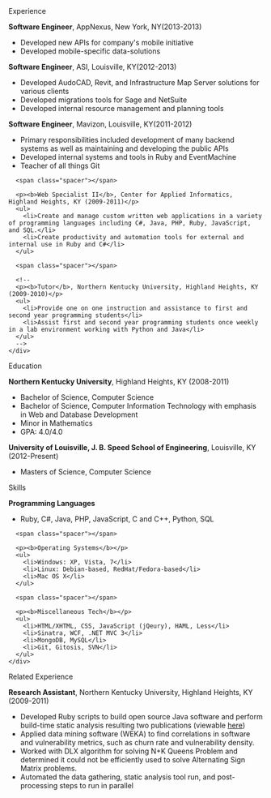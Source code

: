 <div id="resume">

  <div class="section">
    <div class="heading">
      Experience
    </div>
    <div class="content">
      <p><b>Software Engineer</b>, AppNexus, New York, NY(2013-2013)</p>
      <ul>
        <li>Developed new APIs for company's mobile initiative</li>
        <li>Developed mobile-specific data-solutions</li>
      </ul>
      <p><b>Software Engineer</b>, ASI, Louisville, KY(2012-2013)</p>
      <ul>
        <li>Developed AudoCAD, Revit, and Infrastructure Map Server  solutions for various clients</li>
        <li>Developed migrations tools for Sage and NetSuite</li>
        <li>Developed internal resource management and planning tools</li>
      </ul>
      <p><b>Software Engineer</b>, Mavizon, Louisville, KY(2011-2012)</p>
      <ul>
        <li>
          Primary responsibilities included development of many backend
          systems as well as maintaining and developing the public APIs
        </li>
        <li>Developed internal systems and tools in Ruby and EventMachine</li>
        <li>Teacher of all things Git</li>
      </ul>

      <span class="spacer"></span>

      <p><b>Web Specialist II</b>, Center for Applied Informatics, Highland Heights, KY (2009-2011)</p>
      <ul>
        <li>Create and manage custom written web applications in a variety of programming languages including C#, Java, PHP, Ruby, JavaScript, and SQL.</li>
        <li>Create productivity and automation tools for external and internal use in Ruby and C#</li>
      </ul>

      <span class="spacer"></span>

      <!--
      <p><b>Tutor</b>, Northern Kentucky University, Highland Heights, KY (2009-2010)</p>
      <ul>
        <li>Provide one on one instruction and assistance to first and second year programming students</li>
        <li>Assist first and second year programming students once weekly in a lab environment working with Python and Java</li>
      </ul>
      -->
    </div>
  </div>
  
  <div class="section">
    <div class="heading">
      Education
    </div>
    <div class="content">
      <p><b>Northern Kentucky University</b>, Highland Heights, KY (2008-2011)</p>
      <ul>
        <li>Bachelor of Science, Computer Science</li>
        <li>Bachelor of Science, Computer Information Technology with emphasis in Web and Database Development</li>
        <li>Minor in Mathematics</li>
        <li>GPA: 4.0/4.0</li>
      </ul>
    </div>
    <div class="content">
      <p><b>University of Louisville, J. B. Speed School of Engineering</b>, Louisville, KY (2012-Present)</p>
      <ul>
        <li>Masters of Science, Computer Science</li>
      </ul>
    </div>
  </div>

  <div class="section">
    <div class="heading">
      Skills
    </div>
    <div class="content">
      <p><b>Programming Languages</b></p>
      <ul>
        <li>Ruby, C#, Java, PHP, JavaScript, C and C++, Python, SQL</li>
      </ul>

      <span class="spacer"></span>

      <p><b>Operating Systems</b></p>
      <ul>
        <li>Windows: XP, Vista, 7</li>
        <li>Linux: Debian-based, RedHat/Fedora-based</li>
        <li>Mac OS X</li>
      </ul>

      <span class="spacer"></span>

      <p><b>Miscellaneous Tech</b></p>
      <ul>
        <li>HTML/XHTML, CSS, JavaScript (jQeury), HAML, Less</li>
        <li>Sinatra, WCF, .NET MVC 3</li>
        <li>MongoDB, MySQL</li>
        <li>Git, Gitosis, SVN</li>
      </ul>
    </div>
  </div>

  
  <div class="section">
    <div class="heading">
      Related Experience
    </div>
    <div class="content">
      <p><b>Research Assistant</b>, Northern Kentucky University, Highland Heights, KY (2009-2011)</p>
      <ul>
        <li>Developed Ruby scripts to build open source Java software and perform build-time static analysis resulting two publications (viewable <a href="/*/Research.md">here</a>)</li>
        <li>Applied data mining software (WEKA) to find correlations in software and vulnerability metrics, such as churn rate and vulnerability density. </li>
        <li>Worked with DLX algorithm for solving N+K Queens Problem and determined it could not be efficiently used to solve Alternating Sign Matrix problems.</li>
        <li>Automated the data gathering, static analysis tool run, and post-processing steps to run in parallel</li>
      </ul>
    </div>
  </div>

</div>
